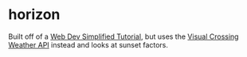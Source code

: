 # horizon

Built off of a [Web Dev Simplified Tutorial](https://www.youtube.com/watch?v=OE7kml0pigw), but uses the [Visual Crossing Weather API](https://www.visualcrossing.com/weather-api) instead and looks at sunset factors.
